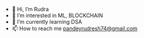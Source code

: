 - 👋 Hi, I’m Rudra
- 👀 I’m interested in ML, BLOCKCHAIN
- 🌱 I’m currently learning DSA
- 📫 How to reach me pandeyrudresh74@gmail.com

<!---
rudra2000/rudra2000 is a ✨ special ✨ repository because its `README.md` (this file) appears on your GitHub profile.
You can click the Preview link to take a look at your changes.
--->
